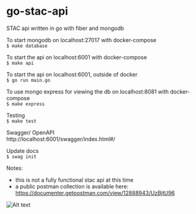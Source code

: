 # go-stac-api
STAC api written in go with fiber and mongodb   

To start mongodb on localhost:27017 with docker-compose   
```$ make database```    

To start the api on localhost:6001 with docker-compose    
```$ make api```   

To start the api on localhost:6001, outside of docker   
```$ go run main.go```   
   
To use mongo express for viewing the db on localhost:8081 with docker-compose  
```$ make express```   

Testing    
```$ make test```
   
Swagger/ OpenAPI   
http://localhost:6001/swagger/index.html#/  

Update docs    
```$ swag init```   

Notes:   
- this is not a fully functional stac api at this time    
- a public postman collection is available here:  
https://documenter.getpostman.com/view/12888943/UzBjtU96

![Alt text](data/swagger.png?raw=true "Postman Docs")